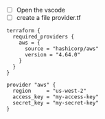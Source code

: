 - [ ] Open the vscode 
- [ ] create a file provider.tf

```
terraform {
  required_providers {
    aws = {
      source = "hashicorp/aws"
      version = "4.64.0"
    }
  }
}

provider "aws" {
  region     = "us-west-2"
  access_key = "my-access-key"
  secret_key = "my-secret-key"
}
```
